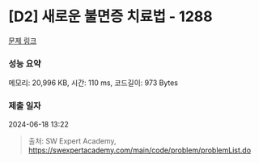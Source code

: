 # [D2] 새로운 불면증 치료법 - 1288 

[문제 링크](https://swexpertacademy.com/main/code/problem/problemDetail.do?contestProbId=AV18_yw6I9MCFAZN) 

### 성능 요약

메모리: 20,996 KB, 시간: 110 ms, 코드길이: 973 Bytes

### 제출 일자

2024-06-18 13:22



> 출처: SW Expert Academy, https://swexpertacademy.com/main/code/problem/problemList.do